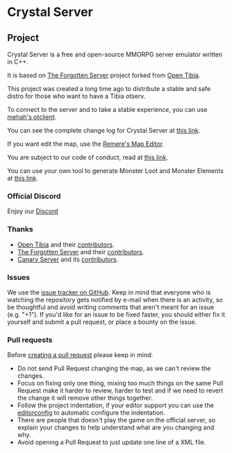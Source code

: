 # Crystal Server

## Project

Crystal Server is a free and open-source MMORPG server emulator written in C++.

It is based on [The Forgotten Server](https://github.com/otland/forgottenserver) project forked from [Open Tibia](https://github.com/opentibia/server).

This project was created a long time ago to distribute a stable and safe distro for those who want to have a Tibia otserv.

To connect to the server and to take a stable experience, you can
use [mehah's otclient](https://github.com/mehah/otclient).

You can see the complete change log for Crystal Server at [this link](https://github.com/jprzimba/crystalserver/blob/main/markdowns/CHANGELOG.md).

If you want edit the map, use the [Remere's Map Editor](https://www.mediafire.com/file/o2e06j8j2lsxmh8/RME.rar/file).

You are subject to our code of conduct, read
at [this link](https://github.com/jprzimba/crystalserver/blob/main/markdowns/CODE_OF_CONDUCT.md).

You can use your own tool to generate Monster Loot and Monster Elements at [this link](https://crystalsever.vercel.app).

### Official Discord
Enjoy our [Discord](https://discord.gg/7AYJEHTghQ)

### Thanks
- [Open Tibia](https://github.com/opentibia/server) and their [contributors](https://github.com/opentibia/server/graphs/contributors).
- [The Forgotten Server](https://github.com/otland/forgottenserver) and their [contributors](https://github.com/otland/forgottenserver/graphs/contributors).
- [Canary Server](https://github.com/opentibiabr/canary) and its [contributors](https://github.com/opentibiabr/canary/graphs/contributors).


### Issues

We use the [issue tracker on GitHub](https://github.com/jprzimba/crystalserver/issues). Keep in mind that everyone who is
watching the repository gets notified by e-mail when there is an activity, so be thoughtful and avoid writing comments
that aren't meant for an issue (e.g. "+1"). If you'd like for an issue to be fixed faster, you should either fix it
yourself and submit a pull request, or place a bounty on the issue.

### Pull requests

Before [creating a pull request](https://github.com/jprzimba/crystalserver/pulls) please keep in mind:

* Do not send Pull Request changing the map, as we can't review the changes.
* Focus on fixing only one thing, mixing too much things on the same Pull Request make it harder to review, harder to
  test and if we need to revert the change it will remove other things together.
* Follow the project indentation, if your editor support you can use the [editorconfig](https://editorconfig.org/) to
  automatic configure the indentation.
* There are people that doesn't play the game on the official server, so explain your changes to help understand what
  are you changing and why.
* Avoid opening a Pull Request to just update one line of a XML file.